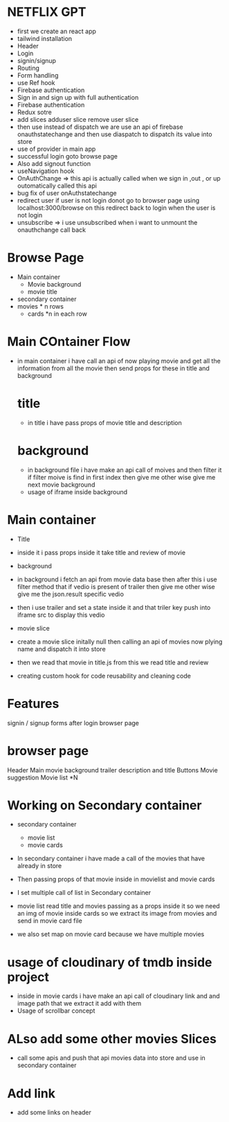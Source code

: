 
# NETFLIX GPT

 - first we create an react app 
 - tailwind installation
 - Header
 - Login
 - signin/signup
 - Routing 
 - Form handling
 - use Ref hook
 - Firebase authentication
 - Sign in and sign up with full authentication
 - Firebase authentication
 - Redux sotre
 - add slices adduser slice remove user slice 
 - then use instead of dispatch we are use an api of firebase onauthstatechange and then use diaspatch to dispatch its value into store
 - use of provider in main app
 - successful login goto browse page
 - Also add signout function
 - useNavigation hook
 - OnAuthChange => this api is actually called when we sign in  ,out , or up outomatically called this api
 - bug fix of user onAuthstatechange
 - redirect user if user is not login donot go to browser page using localhost:3000/browse on this redirect back to login when the user is not login 
 - unsubscribe => i use unsubscribed when i want to unmount the onauthchange call back
 
 
 # Browse Page 
 - Main container
   - Movie background
   - movie title
 - secondary container
  - movies * n rows
    - cards  *n in each row

# Main COntainer Flow
 * in main container i have call an api of now playing movie and get all the information from all the movie then send props for these  in title and background 
   
   # title 
    - in title i have pass props of movie title and description 

    # background 
    - in background file i have make an api call of moives and then filter it if filter moive is find in first index then give me other wise give me next movie background 
    - usage of iframe inside background 
    

  # Main container
 - Title
  - inside it i pass props inside it take title and review of movie
 - background
  - in background i fetch an api from movie data base then after this i use filter method that if vedio is present of trailer then give me other wise give me the json.result specific vedio
  - then i use trailer and set a state inside it and that triler key push into iframe src to display this vedio 
 - movie slice
  - create a movie slice initally null then calling an api of movies now plying name and dispatch it into store 
  - then we read that movie in title.js from this we read title and review 
  
  - creating custom hook for code reusability and cleaning code


# Features 
 signin / signup forms
 after login browser page

# browser page
  Header
  Main movie
  background trailer
  description and title
  Buttons
  Movie suggestion
  Movie list *N  


  # Working on Secondary container

   - secondary container
     - movie list
     - movie cards

 -  In secondary container i  have made a call of the movies that have already in store 
 - Then passing props of that movie inside in movielist and movie cards 
 - I set multiple call of list in Secondary container 
 - movie list read title and movies passing as a props inside it so we need an img of movie inside cards so we extract its image from movies and send in movie card file 
 - we also set map on movie card because we have multiple movies 

 # usage of cloudinary of tmdb inside project
 - inside in movie cards i have make an  api call of cloudinary link and and image path that we extract it add with them
 - Usage of scrollbar concept 



 # ALso add some other movies Slices
 - call some apis and push that api movies data into store and use in secondary container 


 # Add link
 - add some links on header 